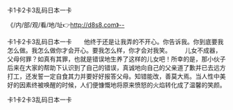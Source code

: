 卡1卡2卡3乱码日本一卡

《/内/部/观/看/地/址👉http://d8s8.com》--

卡1卡2卡3乱码日本一卡　　他终于还是让我弄的不开心。你告诉我。你到底要我怎么做。我怎么做你才会开心。要我怎么样，你才会对我笑。
　　儿女不成器，父母何罪？如真有其罪，也就是错误地生养了这样的儿女吧！所幸的是，那小伙子后来在大家的帮助下认识到了自己的错误，真诚地向自己的父亲道了歉并已去远方打工，还发誓一定自食其力并要好好报答父母。知错能改，善莫大焉。当人性中美好的因素终被唤醒的时候，人们便慷慨地将原来愤怒的火焰转化成了温馨的笑颜。





卡1卡2卡3乱码日本一卡
